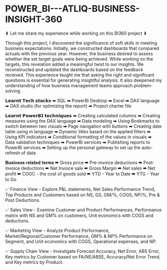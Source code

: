 # POWER_BI---ATLIQ-BUSINESS-INSIGHT-360

⬇ Let me share my experience while working on this BI360 project ⬇

Through this project, I discovered the significance of soft skills in meeting business expectations. Initially, we constructed dashboards that compared actuals with the previous year. However, the business desired to assess whether the set target goals were being achieved. While working on the targets, this revelation added a meaningful twist to our insights. We reconstructed and updated the dashboards based on the feedback received. This experience taught me that asking the right and significant questions is essential for generating insightful analysis. It also deepened my understanding of how business management teams approach problem-solving.

𝗟𝗲𝗮𝗿𝗻𝘁 𝗧𝗲𝗰𝗵 𝘀𝘁𝗮𝗰𝗸𝘀
➡ SQL
➡ PowerBi Desktop
➡ Excel
➡ DAX language
➡ DAX studio (for optimizing the report)
➡ Project charter file

𝗟𝗲𝗮𝗿𝗻𝘁 𝗣𝗼𝘄𝗲𝗿𝗕𝗜 𝘁𝗲𝗰𝗵𝗻𝗶𝗾𝘂𝗲𝘀
➡ Creating calculated columns
➡ Creating measures using the DAX language
➡ Data modeling
➡ Using Bookmarks to switch between two visuals
➡ Page navigation with buttons
➡ Creating date table using m language
➡ Dynamic titles based on the applied filters
➡ Using KPI indicators
➡ Conditional formatting of the values in visuals
➡ Data validation techniques
➡ PowerBi services
➡ Publishing reports to PowerBi services
➡ Setting up the personal gateway to set up the auto-refresh of data

𝐁𝐮𝐬𝐢𝐧𝐞𝐬𝐬 𝐫𝐞𝐥𝐚𝐭𝐞𝐝 𝐭𝐞𝐫𝐦𝐬
➡ Gross price
➡ Pre-invoice deductions
➡ Post-Invoice deductions
➡ Net Invoice sale
➡ Gross Margin
➡ Net sales
➡ Net profit
➡ COGC - the cost of goods sold
➡ YTD - Year to Date
➡ YTG - Year to Go

✅ Finance View - Explore P&L statements, Net Sales Performance Trend, Top Products and Customers based on NS, GS, GM/%, COGS, NP/%, Pre & Post Deductions.

✅ Sales View - Examine Customer and Product Performances, Performance matrix with NS and GM% on customers, Unit economics with COGS and deductions.

✅ Marketing View - Analyze Product Performance, Market/Regional/Customer Performance, GM% & NP% Performance on Segment, and Unit economics with COGS, Operational expenses, and NP.

✅ Supply Chain View - Investigate Forecast Accuracy, Net Error, ABS Error, Key metrics by Customer based on FA/NE/ABSE, Accuracy/Net Error Trend, and Key metrics by Product.
